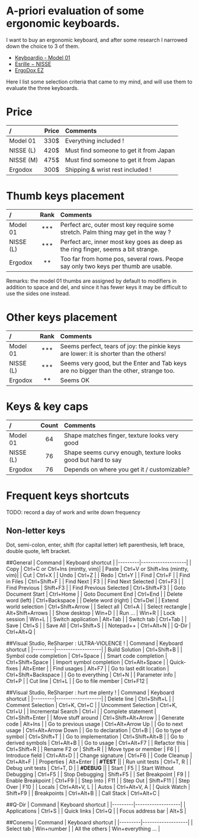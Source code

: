 # A-priori evaluation of some ergonomic keyboards.

I want to buy an ergonomic keyboard, and after some research I narrowed down the choice to 3 of them.
- [Keyboardio - Model 01](http://shop.keyboard.io/)
- [Esrille − NISSE](http://www.esrille.com/keyboard/)
- [ErgoDox EZ](https://www.indiegogo.com/projects/ergodox-ez-an-incredible-mechanical-keyboard#/)

Here I list some selection criteria that came to my mind, and will use them to evaluate the three keyboards.

# Price
|      /      | Price | Comments                               |
|:------------|------:|:---------------------------------------|
| Model 01    | 330$  | Everything included !                  |
| NISSE (L)   | 420$  | Must find someone to get it from Japan |
| NISSE (M)   | 475$  | Must find someone to get it from Japan |
| Ergodox     | 300$  | Shipping & wrist rest included !       |

# Thumb keys placement
|      /      | Rank | Comments                               |
|:------------|:----:|:---------------------------------------|
| Model 01    | ***  | Perfect arc, outer most key require some stretch. Palm thing may get in the way ?  |
| NISSE (L)   | ***  | Perfect arc, inner most key goes as deep as the ring finger, seems a bit strange.  |
| Ergodox     |  **  | Too far from home pos, several rows. Peope say only two keys per thumb are usable. |

Remarks: the model 01 thumbs are assigned by default to modifiers in addition to space and del, and since it has fewer keys it may be difficult to use the sides one instead.

# Other keys placement
|      /      | Rank | Comments                               |
|:------------|:----:|:---------------------------------------|
| Model 01    | ***  | Seems perfect, tears of joy: the pinkie keys are lower: it is shorter than the others!  |
| NISSE (L)   | ***  | Seems very good, but the Enter and Tab keys are no bigger than the other, strange too.  |
| Ergodox     |  **  | Seems OK |

# Keys & key caps
|      /      | Count | Comments                               |
|:------------|:-----:|:---------------------------------------|
| Model 01    |  64   | Shape matches finger, texture looks very good                 |
| NISSE (L)   |  76   | Shape seems curvy enough, texture looks good but hard to say  |
| Ergodox     |  76   | Depends on where you get it / customizable?                   |

# Frequent keys shortcuts
TODO: record a day of work and write down frequency

## Non-letter keys
Dot, semi-colon, enter, shift (for capital letter) left parenthesis, left brace, double quote, left bracket.

##General
| Command | Keyboard shortcut |
|---------|-------------------|
| Copy                     | Ctrl+C or Ctrl+Ins (mintty, vim)|
| Paste                    | Ctrl+V or Shift+Ins (mintty, vim)|
| Cut                      | Ctrl+X |
| Undo                     | Ctrl+Z |
| Redo                     | Ctrl+Y |
| Find                     | Ctrl+F |
| Find in Files            | Ctrl+Shift+F |
| Find Next                | F3 |
| Find Next Selected       | Ctrl+F3 |
| Find Previous            | Shift+F3 |
| Find Previous Selected   | Ctrl+Shift+F3 |
| Goto Document Start      | Ctrl+Home |
| Goto Document End        | Ctrl+End |
| Delete word (left)       | Ctrl+Backspace |
| Delete word (right)      | Ctrl+Del |
| Extend world selection   | Ctrl+Shift+Arrow |
| Select all               | Ctrl+A |
| Select rectangle         | Alt+Shift+Arrows |
| Show desktop             | Win+D |
| Run ...                  | Win+R |
| Lock session             | Win+L |
| Switch application       | Alt+Tab |
| Switch tab               | Ctrl+Tab |
| Save                     | Ctrl+S |
| Save All                 | Ctrl+Shift+S |
| Notepad++                | Ctrl+Alt+N |
| Q-Dir                    | Ctrl+Alt+Q |

##Visual Studio, ReSharper : ULTRA-VIOLENCE !
| Command | Keyboard shortcut |
|---------|-------------------|
| Build Solution           | Ctrl+Shift+B |
| Symbol code completion   | Ctrl+Space |
| Smart code completion    | Ctrl+Shift+Space |
| Import symbol completion | Ctrl+Alt+Space |
| Quick-fixes              | Alt+Enter |
| Find usages              | Alt+F7 |
| Go to last edit location | Ctrl+Shift+Backspace |
| Go to everything         | Ctrl+N |
| Parameter info           | Ctrl+P |
| Cut line                 | Ctrl+L |
| Go to file member        | Ctrl+F12 | 

##Visual Studio, ReSharper : hurt me plenty !
| Command | Keyboard shortcut |
|---------|-------------------|
| Delete line              | Ctrl+Shift+L |
| Comment Selection        | Ctrl+K, Ctrl+C |
| Uncomment Selection      | Ctrl+K, Ctrl+U |
| Incremental Search       | Ctrl+I |
| Complete statement       | Ctrl+Shift+Enter |
| Move stuff around        | Ctrl+Shift+Alt+Arrow |
| Generate code            | Alt+Ins |
| Go to previous usage     | Ctrl+Alt+Arrow Up | 
| Go to next usage         | Ctrl+Alt+Arrow Down |
| Go to declaration        | Ctrl+B |
| Go to type of symbol     | Ctrl+Shift+T |
| Go to implementation     | Ctrl+Shift+Alt+B |
| Go to derived symbols    | Ctrl+Alt+B |
| Go to usage              | Ctrl+Alt+F7 |
| Refactor this            | Ctrl+Shift+R |
| Rename F2 or             | Shift+R |
| Move type or member      | F6 |
| Introduce field          | Ctrl+Alt+D |
| Change signature         | Ctrl+F6 |
| Code Cleanup             | Ctrl+Alt+F |
| Properties               | Alt+Enter |
| **#TEST** ||
| Run unit tests           | Ctrl+T, R |
| Debug unit tests         | Ctrl+T, D |
| **#DEBUG** ||
| Start | F5 |
| Start Without Debugging  | Ctrl+F5 |
| Stop Debugging           | Shift+F5 |
| Set Breakpoint           | F9 |
| Enable Breakpoint        | Ctrl+F9 |
| Step Into                | F11 |
| Step Out                 | Shift+F11 |
| Step Over                | F10 |
| Locals                   | Ctrl+Alt+V, L |
| Autos                    | Ctrl+Alt+V, A |
| Quick Watch              | Shift+F9 |
| Breakpoints              | Ctrl+Alt+B |
| Call Stack               | Ctrl+Alt+C |

##Q-Dir
| Command | Keyboard shortcut |
|---------|-------------------|
| Applications             | Ctrl+S |
| Quick links              | Ctrl+Q |
| Focus address bar        | Alt+S |

##Conemu
| Command | Keyboard shortcut |
|---------|-------------------|
| Select tab               | Win+number |
| All the others           | Win+everything ... |
